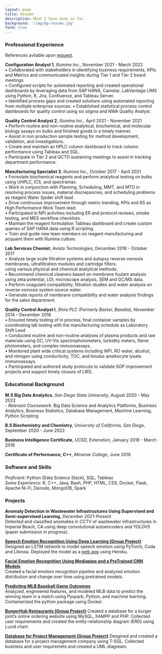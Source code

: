 ```yaml
---
layout: page
title: Resume
description: What I have done so far.
background: '/img/bg-resume.jpg'
form: true
---
```


### Professional Experience

References avilable upon [request](https://shadfdz.github.io/contact).

**Configuration Analyst 1**, *Illumina Inc.,* November 2021 - March 2022 \
•	Collaborated with stakeholders in identifying business requirements, KPIs and Metrics and communicated insights during Tier 1 and Tier 2 board meetings \
•	Configured scripts for automated reporting and created operational dashboards by leveraging data from SAP HANA, Camstar, LabVantage LIMS using Python, R, Jira, Confluence, and Tableau Server. \
•	Identified process gaps and created solutions using automated reporting from multiple enterprise sources.
•	Established statistical process control dashboards for quality control using six siigma and NWA Quality Analyst.

**Quality Control Analyst 2**, *Illumina Inc.,* April 2021 - November 2021 \
• Perform routine and non-routine analytical, biochemical, and molecular biology assays on bulks and finished goods in a timely manner. \
• Assist in non production sample testing for method development, validation, and investigations. \
• Create and maintain an HPLC column dashboard to track column performance using Tableau and SQL. \
• Participate in Tier 2 and QCTO sustaining meetings to assist in tracking department performance.

**Manufacturing Specialist 3**, *Illumina Inc.,* October 2017 - April 2021 \
• Formulate biochemical reagents and perform analytical testing on bulks using UHPLC, ICS, and spectramax. \
• Work in conjunction with Planning, Scheduling, MMT, and MTO in resolving process issues, material discrepancies, and scheduling problems as reagent Water Spider shift lead. \
• Drive continuous improvement through metric trending, KPIs and 6S as High Performance Work Team lead. \
• Participated in NPI activities including ER and protocol reviews, smoke testing, and MES workflow checklists. \
• Maintain the reagent formulation Tableau dashboard and create custom queries of SAP HANA data using R scripting. \
• Train and guide new team members on reagent manufacturing and acquaint them with Illumina culture.

**Lab Services Chemist**, *Avista Technologies,* December 2016 - October 2017 \
• Analyze large scale filtration systems and autopsy reverse osmosis membranes, ultrafiltration modules and cartridge filters. \
using various physical and chemical analytical methods. \
• Recommend chemical cleaners based on membrane foulant analysis using zeta potential, LOI, microscope analysis, SEM and GC/MS data. \
• Perform coagulant compatibility, filtration studies and water analysis on reverse osmosis system source water. \
• Generate reports of membrane compatibility and water analysis findings for the sales department.


**Quality Control Analyst I**, *Shire PLC (Formerly Baxter, Baxalta)*, November 2014 – December 2016 \
• Ensured timely testing of in process, final container samples by coordinating lab testing with the manufacturing schedule as Laboratory Shift Lead \
• Conducted routine and non-routine analyses of plasma products and raw materials using GC, UV-Vis spectrophotometers, turbidity meters, flame photometers, and complex immunoassays. \
• Monitored plant wide critical systems including WFI, RO water, alcohol, and nitrogen using conductivity, TOC, and limulus amebocyte lysate immunoassays. \
•  Participated and authored study protocols to validate SOP improvement projects and support timely closure of LIRS.


### Educational Background
**M.S Big Data Analytics**, *San Diego State University*, August 2020 - May 2022 \
\- *Relevant Coursework*: Big Data Science and Analytics Platforms, Business Analytics, Business Statistics, Database Management, Machine Learning, Python Scripting

**B.S Biochemistry and Chemistry**, *University of California, San Diego*, September 2020 - June 2022

**Business Intelligence Certificate**, *UCSD, Extenstion*, January 2018 - March 2019

**Certificate of Performance, C++**, *Miramar College*, June 2019

### Software and Skills
*Proficient*: Python (Data Science Stack), SQL, Tableau \
*Some Experience*: R, C++, Java, Bash, PHP, HTML, CSS, Docker, Flask, Apache Ni-Fi, Denodo, MongoDB, Spark

### Projects
**Anomaly Detection in Wastewater Infrastructures Using Supervised and Semi-supervised Learning**, *December 2021-Present* \
Detected and classified anomalies in CCTV of wastewater infrastructures in Imperial Beach, CA using deep convolutional autoencoders and YOLOV5 (paper submission in progress).

[**Speech Emotion Recognition Using Deep Learning (Group Project)**](https://github.com/shadfdz/speechEmotionRecognition) \
Designed an LSTM network to model speech emotion using PyTorch, Cuda and Librosa. Deployed the model as a [web app](https://kelvinm10.github.io/SER_Website/) using Heroku. 

[**Facial Emotion Recognition Using Mediapipe and a PreTrained CNN Models**]((https://github.com/shadfdz/Facial_Recognition_CS549)) \
Created a facial emotion recognition pipeline and analyzed emotion distribution and change over time using pretrained models.

[**Predicting MLB Baseball Game Outcomes**](https://github.com/shadfdz/baseball_modeling) \
Analyzed, engineered features, and modeled MLB data to predict the winning team in a match using Pyspark, Python, and machine learning. Containerized the python package using Docker.

[**BurgerHub Restaurants (Group Project)**](https://github.com/shadfdz/burger_paradise_site)
Created a database for a burger joint’s online ordering website using MySQL, XAMPP and PHP.  Collected user requirements and created the entity-relationship diagram (ERD) using Lucid chart.

[**Database for Project Management (Group Project)**](https://github.com/shadfdz/mis686_finalproject)
Desgined and created a database for a project management company using T-SQL. Collected business and user requiremets and created a UML diagream.


